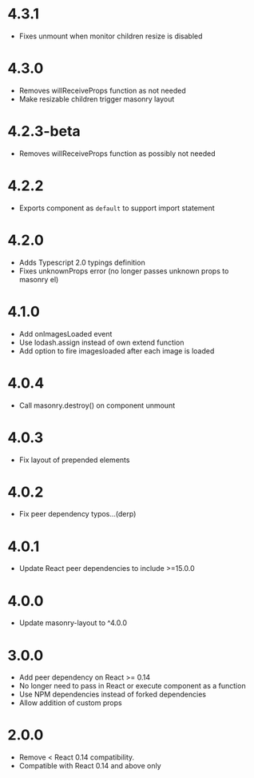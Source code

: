 4.3.1
=====
- Fixes unmount when monitor children resize is disabled

4.3.0
=====
- Removes willReceiveProps function as not needed
- Make resizable children trigger masonry layout

4.2.3-beta
==========
- Removes willReceiveProps function as possibly not needed

4.2.2
=====
- Exports component as `default` to support import statement

4.2.0
=====
- Adds Typescript 2.0 typings definition
- Fixes unknownProps error (no longer passes unknown props to masonry el)

4.1.0
=====
- Add onImagesLoaded event
- Use lodash.assign instead of own extend function
- Add option to fire imagesloaded after each image is loaded 

4.0.4
=====
- Call masonry.destroy() on component unmount

4.0.3
=====
- Fix layout of prepended elements

4.0.2
=====
- Fix peer dependency typos...(derp)

4.0.1
=====
- Update React peer dependencies to include >=15.0.0

4.0.0
=====
- Update masonry-layout to ^4.0.0

3.0.0
=====
- Add peer dependency on React >= 0.14
- No longer need to pass in React or execute component as a function
- Use NPM dependencies instead of forked dependencies
- Allow addition of custom props

2.0.0
=====
- Remove < React 0.14 compatibility.
- Compatible with React 0.14 and above only

